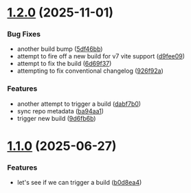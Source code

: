 # [1.2.0](https://github.com/iloveitaly/vite-plugin-check-env/compare/v1.1.0...v1.2.0) (2025-11-01)


### Bug Fixes

* another build bump ([5df46bb](https://github.com/iloveitaly/vite-plugin-check-env/commit/5df46bbbbd5f6908bebb06111c35282904839281))
* attempt to fire off a new build for v7 vite support ([d9fee09](https://github.com/iloveitaly/vite-plugin-check-env/commit/d9fee093a804a49aee9391ac8e2c44dbc52e402b))
* attempt to fix the build ([6d69f37](https://github.com/iloveitaly/vite-plugin-check-env/commit/6d69f3790f65905630691a3c5ae85dcb80badb7e))
* attempting to fix conventional changelog ([926f92a](https://github.com/iloveitaly/vite-plugin-check-env/commit/926f92a379cb09fa7c37e45b65538c5c835bd456))


### Features

* another attempt to trigger a build ([dabf7b0](https://github.com/iloveitaly/vite-plugin-check-env/commit/dabf7b06891653f4061729f3b272c4030b355ac1))
* sync repo metadata ([ba94aa1](https://github.com/iloveitaly/vite-plugin-check-env/commit/ba94aa1c3dd5d6a1e26124ddb1fa2ecb79b58a3a))
* trigger new build ([9d6fb6b](https://github.com/iloveitaly/vite-plugin-check-env/commit/9d6fb6b70d9ba412a859aecd04ae5a52697be3df))



# [1.1.0](https://github.com/iloveitaly/vite-plugin-check-env/compare/b0d8ea4dd155481797ab8a6651d66602015d299a...v1.1.0) (2025-06-27)


### Features

* let's see if we can trigger a build ([b0d8ea4](https://github.com/iloveitaly/vite-plugin-check-env/commit/b0d8ea4dd155481797ab8a6651d66602015d299a))



